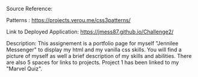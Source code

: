 Source Reference:

Patterns : https://projects.verou.me/css3patterns/

Link to Deployed Application: 
https://jmess87.github.io/Challenge2/

Description: This assignement is a portfolio page for myself "Jennilee Messenger" to display my html and my vanilla css skills. You will find a picture of myself as well a brief description of my skills and abilities. There are also 5 spaces for links to projects. Project 1 has been linked to my "Marvel Quiz". 





